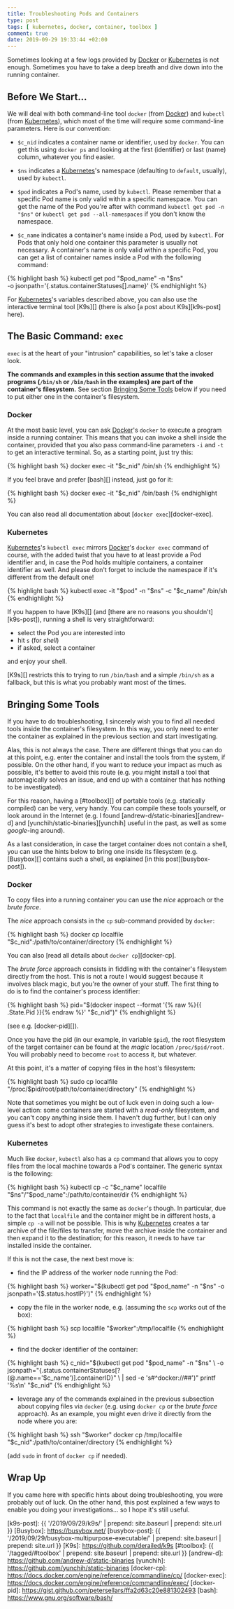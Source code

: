 ```yaml
---
title: Troubleshooting Pods and Containers
type: post
tags: [ kubernetes, docker, container, toolbox ]
comment: true
date: 2019-09-29 19:33:44 +02:00
---
```


Sometimes looking at a few logs provided by [Docker][] or [Kubernetes][]
is not enough. Sometimes you have to take a deep breath and dive down
into the running container.


## Before We Start...

We will deal with both command-line tool `docker` (from [Docker][]) and
`kubectl` (from [Kubernetes][]), which most of the time will require
some command-line parameters. Here is our convention:

- `$c_nid` indicates a container name or identifier, used by `docker`.
  You can get this using `docker ps` and looking at the first
  (identifier) or last (name) column, whatever you find easier.

- `$ns` indicates a [Kubernetes][]'s namespace (defaulting to `default`,
  usually), used by `kubectl`.

- `$pod` indicates a Pod's name, used by `kubectl`. Please remember
  that a specific Pod name is only valid within a specific namespace.
  You can get the name of the Pod you're after with command `kubectl get
  pod -n "$ns"` or `kubectl get pod --all-namespaces` if you don't know
  the namespace.

- `$c_name` indicates a container's name inside a Pod, used by
  `kubectl`. For Pods that only hold one container this parameter is
  usually not necessary. A container's name is only valid within a
  specific Pod, you can get a list of container names inside a Pod with
  the following command:

{% highlight bash %}
kubectl get pod "$pod_name" -n "$ns" \
   -o jsonpath='{.status.containerStatuses[].name}'
{% endhighlight %}

For [Kubernetes][]'s variables described above, you can also use the
interactive terminal tool [K9s][] (there is also [a post about
K9s][k9s-post] here).


## The Basic Command: `exec`

`exec` is at the heart of your "intrusion" capabilities, so let's take a
closer look.

**The commands and examples in this section assume that the invoked
programs (`/bin/sh` or `/bin/bash` in the examples) are part of the
container's filesystem.** See section [Bringing Some
Tools](#bringing-some-tools) below if you need to put either one in the
container's filesystem.

### Docker

At the most basic level, you can ask [Docker][]'s `docker` to execute a
program inside a running container. This means that you can invoke a
shell inside the container, provided that you also pass command-line
parameters `-i` and `-t` to get an interactive terminal. So, as a
starting point, just try this:

{% highlight bash %}
docker exec -it "$c_nid" /bin/sh
{% endhighlight %}

If you feel brave and prefer [bash][] instead, just go for it:

{% highlight bash %}
docker exec -it "$c_nid" /bin/bash
{% endhighlight %}

You can also read all documentation about [`docker exec`][docker-exec].

### Kubernetes

[Kubernetes][]'s `kubectl exec` mirrors [Docker][]'s `docker exec`
command of course, with the added twist that you have to at least
provide a Pod identifier and, in case the Pod holds multiple containers,
a container identifier as well.  And please don't forget to include the
namespace if it's different from the default one!

{% highlight bash %}
kubectl exec -it "$pod" -n "$ns" -c "$c_name" /bin/sh
{% endhighlight %}

If you happen to have [K9s][] (and [there are no reasons you
shouldn't][k9s-post]), running a shell is very straightforward:

- select the Pod you are interested into
- hit `s` (for *shell*)
- if asked, select a container

and enjoy your shell.

[K9s][] restricts this to trying to run `/bin/bash` and a simple
`/bin/sh` as a fallback, but this is what you probably want most of the
times.

## Bringing Some Tools

If you have to do troubleshooting, I sincerely wish you to find all
needed tools inside the container's filesystem. In this way, you only
need to enter the container as explained in the previous section and
start investigating.

Alas, this is not always the case. There are different things that you
can do at this point, e.g. enter the container and install the tools
from the system, if possible. On the other hand, if you want to reduce
your impact as much as possible, it's better to avoid this route (e.g.
you might install a tool that automagically solves an issue, and end up
with a container that has nothing to be investigated).

For this reason, having a [#toolbox][] of portable tools (e.g.
statically compiled) can be very, very handy. You can compile these
tools yourself, or look around in the Internet (e.g. I found
[andrew-d/static-binaries][andrew-d] and
[yunchih/static-binaries][yunchih] useful in the past, as well as some
*google*-ing around).

As a last consideration, in case the target container does not contain a
shell, you can use the hints below to bring one inside its filesystem
(e.g. [Busybox][] contains such a shell, as explained
[in this post][busybox-post]).

### Docker

To copy files into a running container you can use the *nice* approach or
the *brute force*.

The *nice* approach consists in the `cp` sub-command provided by `docker`:

{% highlight bash %}
docker cp localfile "$c_nid":/path/to/container/directory
{% endhighlight %}

You can also [read all details about `docker cp`][docker-cp].

The *brute force* approach consists in fiddling with the container's
filesystem directly from the host. This is not a route I would suggest
because it involves black magic, but you're the owner of your stuff. The
first thing to do is to find the container's process identifier:

{% highlight bash %}
pid="$(docker inspect --format '{% raw %}{{ .State.Pid }}{% endraw %}' "$c_nid")"
{% endhighlight %}

(see e.g. [docker-pid][]).

Once you have the pid (in our example, in variable `$pid`), the root
filesystem of the target container can be found at the *magic* location
`/proc/$pid/root`. You will probably need to become `root` to access it,
but whatever.

At this point, it's a matter of copying files in the host's filesystem:

{% highlight bash %}
sudo cp localfile "/proc/$pid/root/path/to/container/directory"
{% endhighlight %}

Note that sometimes you might be out of luck even in doing such a
low-level action: some containers are started with a *read-only*
filesystem, and you can't copy anything inside them. I haven't dug
further, but I can only guess it's best to adopt other strategies to
investigate these containers.

### Kubernetes

Much like `docker`, `kubectl` also has a `cp` command that allows you to
copy files from the local machine towards a Pod's container. The generic
syntax is the following:

{% highlight bash %}
kubectl cp -c "$c_name" localfile "$ns"/"$pod_name":/path/to/container/dir
{% endhighlight %}

This command is not exactly the same as `docker`'s though. In
particular, due to the fact that `localfile` and the container might be
in different hosts, a simple `cp -a` will not be possible. This is why
[Kubernetes][] creates a tar archive of the file/files to transfer, move
the archive inside the container and then expand it to the destination;
for this reason, it needs to have `tar` installed inside the container.

If this is not the case, the next best move is:

- find the IP address of the worker node running the Pod:

{% highlight bash %}
worker="$(kubectl get pod "$pod_name" -n "$ns" -o jsonpath='{$.status.hostIP}')"
{% endhighlight %}

- copy the file in the worker node, e.g. (assuming the `scp` works out
  of the box):

{% highlight bash %}
scp localfile "$worker":/tmp/localfile
{% endhighlight %}

- find the docker identifier of the container:

{% highlight bash %}
c_nid="$(kubectl get pod "$pod_name" -n "$ns" \
   -o jsonpath="{.status.containerStatuses[?(@.name=='$c_name')].containerID}" \
   | sed -e 's#^docker://##')"
printf '%s\n' "$c_nid"
{% endhighlight %}

- leverage any of the commands explained in the previous subsection
  about copying files via `docker` (e.g. using `docker cp` or the *brute
  force* approach). As an example, you might even drive it directly from
  the node where you are:

{% highlight bash %}
ssh "$worker" docker cp /tmp/localfile "$c_nid":/path/to/container/directory
{% endhighlight %}

(add `sudo` in front of `docker cp` if needed).

## Wrap Up

If you came here with specific hints about doing troubleshooting, you
were probably out of luck. On the other hand, this post explained a few
ways to enable you doing your investigations... so I hope it's still
useful.


[Docker]: https://www.docker.com/
[Kubernetes]: https://kubernetes.io/
[k9s-post]: {{ '/2019/09/29/k9s/' | prepend: site.baseurl | prepend: site.url }}
[Busybox]: https://busybox.net/
[busybox-post]: {{ '/2019/09/29/busybox-multipurpose-executable/' | prepend: site.baseurl | prepend: site.url }}
[K9s]: https://github.com/derailed/k9s
[#toolbox]: {{ '/tagged/#toolbox' | prepend: site.baseurl | prepend: site.url }}
[andrew-d]: https://github.com/andrew-d/static-binaries
[yunchih]: https://github.com/yunchih/static-binaries
[docker-cp]: https://docs.docker.com/engine/reference/commandline/cp/
[docker-exec]: https://docs.docker.com/engine/reference/commandline/exec/
[docker-pid]: https://gist.github.com/petersellars/ffa2d63c20e881302493
[bash]: https://www.gnu.org/software/bash/
